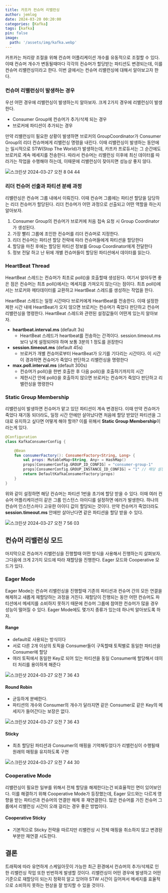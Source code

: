 ```yaml
---
title: 카프카 컨슈머 리밸런싱
author: jemlog
date: 2024-03-20 00:20:00
categories: [Kafka]
tags: [kafka]
pin: false
image:
  path: '/assets/img/kafka.webp'
---
```


카프카는 처리량 조절을 위해 컨슈머 어플리케이션 개수를 유동적으로 조절할 수 있다. 이때 컨슈머 개수가 변동될때마다 각각의 컨슈머가 할당받는 파티션도 변경되는데, 이를 컨슈머 리밸런싱이라고 한다. 이번 글에서는 컨슈머 리밸런싱에 대해서 알아보고자 한다. 

### 컨슈머 리밸런싱이 발생하는 경우

우선 어떤 경우에 리밸런싱이 발생하는지 알아보자. 크게 2가지 경우에 리밸런싱이 발생한다.

- Consumer Group에 컨슈머가 추가/삭제 되는 경우
- 브로커에 파티션이 추가되는 경우

만약 리밸런싱이 필요한 상황이 발생하면 브로커의 GroupCoordinator가 Consumer Group의 리더 컨슈머에게 리밸런싱 명령을 내린다. 이때 리밸런싱이 발생하는 동안에는 일시적으로 STW(Stop The World)가 발생하는데, 카프카 프로듀서는 그 순간에도 브로커로 계속 메세지를 
전송한다. 따라서 컨슈머는 리밸런싱 이후에 최신 데이터를 따라가는 작업을 수행해야 하는데, 이때문에 리밸런싱이 잦아지면 성능상 좋지 않다.

![스크린샷 2024-03-27 오전 8 04 44](https://github.com/CMC11th-Melly/Melly_Server/assets/82302520/91facb6f-162d-4832-b676-1df7e0cfb151)

### 리더 컨슈머 선출과 파티션 분배 과정

리밸런싱은 컨슈머 그룹 내에서 이뤄진다. 이때 컨슈머 그룹에는 파티션 할당을 담당하는 리더 컨슈머가 할당된다. 리더 컨슈머가 어떤 과정으로 선출되고 어떤 역할을 하는지 알아보자.

1. Consumer Group의 컨슈머가 브로커에 처음 접속 요청 시 Group Coordinator가 생성된다.
2. 가장 빨리 그룹에 조인한 컨슈머를 리더 컨슈머로 지정한다.
3. 리더 컨슈머는 파티션 할당 전략에 따라 컨슈머들에게 파티션을 할당한다
4. 할당을 마친 후에는 할당된 파티션 정보를 Group Coordinator에게 전달한다
5. 정보 전달 하고 난 뒤에 개별 컨슈머들이 할당된 파티션에서 데이터를 읽는다.

### HeartBeat Thread

HeartBeat 스레드는 컨슈머가 최초로 poll()을 호출할때 생성된다. 여기서 알아두면 좋은 점은 컨슈머는 최초 poll()에서는 메세지를 가져오지 않는다는 점이다. 최초 poll()에서는 브로커와 메타데이터를 교환하고 HeartBeat 스레드를 생성하는 작업을 한다.

HeartBeat 스레드는 일정 시간마다 브로커에게 HeartBeat를 전송한다. 이때 설정한 제한 시간 내에 HeartBeat가 오지 않으면 브로커는 컨슈머가 죽었다 판단하고 컨슈머 리밸런싱을 명령한다. HeartBeat 스레드와 관련된 설정값들이 어떤게 있는지 알아보자.

- **heartbeat.interval.ms** (default 3s)
  - HeartBeat 스레드가 heartbeat를 전송하는 간격이다. session.timeout.ms 보다 낮게 설정되어야 하며 보통 3분의 1 정도를 권장한다
- **session.timeout.ms** (default 45s)
  - 브로커가 개별 컨슈머로부터 HeartBeat가 오기를 기다리는 시간이다. 이 시간이 경과하면 컨슈머가 죽었다 판단하고 리밸런싱을 명령한다
- **max.poll.interval.ms** (default 300s)
  - 컨슈머가 poll()을 한번 호출한 후 다음 poll()을 호출하기까지의 시간
  - 제한시간 안에 poll()을 호출하지 않으면 브로커는 컨슈머가 죽었다 판단하고 리밸런싱을 명령한다


### Static Group Membership

리밸런싱이 발생하면 컨슈머가 맡고 있던 파티션이 계속 변경된다. 이때 만약 컨슈머가 죽었다 재기동 되더라도, 일정 시간 안에만 살아났다면 처음에 할당 받았던 파티션을 그대로 유지하고 싶다면 어떻게 해야 할까? 이를 위해서 **Static Group Membership**이라는게 있다.

```kotlin
@Configuration
class KafkaConsumerConfig {

    @Bean
    fun consumerFactory(): ConsumerFactory<String, Long> {
        val props: MutableMap<String, Any> = HashMap()
        props[ConsumerConfig.GROUP_ID_CONFIG] = "consumer-group-1"
        props[ConsumerConfig.GROUP_INSTANCE_ID_CONFIG] = "1" // 해당 설정으로 사용 가능
        return DefaultKafkaConsumerFactory(props)
    }
}
```

위와 같이 설정하면 해당 컨슈머는 파티션 1번을 초기에 할당 받을 수 있다. 이때 여러 컨슈머 어플리케이션이 같은 그룹 인스턴스 아이디를 설정하면 에러가 발생한다. 하나의 컨슈머 인스턴스마다 고유한 아이디 값이 할당되는 것이다. 
만약 컨슈머가 죽었더라도 **session.timeout.ms** 안에만 살아난다면 같은 파티션을 할당 받을 수 있다.

![스크린샷 2024-03-27 오전 7 56 03](https://github.com/CMC11th-Melly/Melly_Server/assets/82302520/0ff8286e-308c-4111-8c8e-694658b42642)

## 컨슈머 리밸런싱 모드

마지막으로 컨슈머가 리밸런싱을 진행할때 어떤 방식을 사용해서 진행하는지 살펴보자. 그다음에 크게 2가지 모드에 따라 재할당을 진행한다. Eager 모드와 Cooperative 모드가 있다.

### Eager Mode

Eager Mode는 컨슈머 리밸런싱을 진행할때 기존의 파티션과 컨슈머 간의 모든 연결을 해제하고 새롭게 재할당하는 과정을 거친다. 재할당이 진행되는 동안 어떤 컨슈머도 파티션에서 메세지를 소비하지 못하기 때문에 컨슈머 그룹에 참여한 컨슈머가 많을 경우 성능이 떨어질 수 있다.
Eager Mode에도 몇가지 종류가 있는데 하나씩 알아보도록 하자.

#### Range

- default로 사용되는 방식이다
- 서로 다른 2개 이상의 토픽을 Consumer들이 구독할때 토픽별로 동일한 파티션을 Consumer에 할당
- 여러 토픽에서 동일한 Key로 되어 있는 파티션을 동일 Consumer에 할당해서 데이터 처리를 용이하게 해준다

![스크린샷 2024-03-27 오전 7 36 43](https://github.com/CMC11th-Melly/Melly_Server/assets/82302520/056a416c-f4f2-404a-bdd7-18d1f7c49661)


#### Round Robin

- 균등하게 분배한다.
- 파티션의 개수와 Consumer의 개수가 달라지면 같은 Consumer로 같은 Key의 메세지가 들어간다는 보장은 없다.

![스크린샷 2024-03-27 오전 7 36 43](https://github.com/CMC11th-Melly/Melly_Server/assets/82302520/056a416c-f4f2-404a-bdd7-18d1f7c49661)

#### Sticky

- 최초 할당된 파티션과 Consumer의 매핑을 기억해두었다가 리밸런싱이 수행될때 원래의 매핑을 유지하도록 구현

![스크린샷 2024-03-27 오전 7 44 30](https://github.com/CMC11th-Melly/Melly_Server/assets/82302520/8a15c60c-bce1-47aa-80a3-edd2c46585bf)

### Cooperative Mode

리밸런싱이 필요한 일부를 위해서 전체 할당을 해제한다는건 비효율적인 면이 있어보인다. 이를 해결하기 위해 Cooperative Mode가 등장했는데, Eager 모드와는 다르게 영향을 받는 파티션과 컨슈머의 연결만 해제 후 재연결한다.
많은 컨슈머를 가진 컨슈머 그룹에서 리밸런싱 시간이 오래 걸리는 경우 좋은 방법이다.

#### Cooperative Sticky

- 기본적으로 Sticky 전략을 따르지만 리밸런싱 시 전체 매핑을 취소하지 않고 변경된 부분만 재연결 시도한다.

## 결론

트래픽에 따라 유연하게 스케일아웃이 가능한 최근 환경에서 컨슈머의 추가/삭제로 인한 리밸런싱 작업 또한 빈번하게 발생할 것이다. 리밸런싱이 어떤 경우에 발생하고 어떤 기준으로 재할당이 되는지 정확히 알고 있어야 STW 시간이 길어져서 메세지를 효율적으로 소비하지 못하는 현상을
잘 방지할 수 있을 것이다.

[nodejs]: https://nodejs.org/
[starter]: https://github.com/cotes2020/chirpy-starter
[pages-workflow-src]: https://docs.github.com/en/pages/getting-started-with-github-pages/configuring-a-publishing-source-for-your-github-pages-site#publishing-with-a-custom-github-actions-workflow
[latest-tag]: https://github.com/cotes2020/jekyll-theme-chirpy/tags
